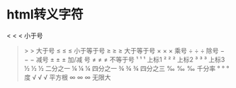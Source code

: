 # html转义字符
< &lt; &#60; 小于号 
> &gt; &#62; 大于号 
≤ &le; &#8804; 小于等于号 
≥ &ge; &#8805; 大于等于号 
× &times; &#215; 乘号 
÷ &divide; &#247; 除号 
− &minus; &#8722; 减号 
± &plusmn; &#177; 加/减 号 
≠ &ne; &#8800; 不等于号 
¹ &sup1; &#185; 上标1 
² &sup2; &#178; 上标2 
³ &sup3; &#179; 上标3 
½ &frac12; &#189; 二分之一 
¼ &frac14; &#188; 四分之一 
¾ &frac34; &#190; 四分之三 
‰ &permil; &#8240; 千分率 
° &deg; &#176; 度 
√ &radic; &#8730; 平方根 
∞ &infin; &#8734; 无限大 

